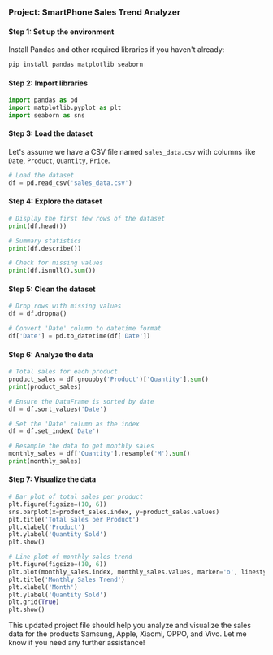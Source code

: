 ### Project: SmartPhone Sales Trend Analyzer

#### Step 1: Set up the environment
Install Pandas and other required libraries if you haven't already:
```python
pip install pandas matplotlib seaborn
```

#### Step 2: Import libraries
```python
import pandas as pd
import matplotlib.pyplot as plt
import seaborn as sns
```

#### Step 3: Load the dataset
Let's assume we have a CSV file named `sales_data.csv` with columns like `Date`, `Product`, `Quantity`, `Price`.
```python
# Load the dataset
df = pd.read_csv('sales_data.csv')
```

#### Step 4: Explore the dataset
```python
# Display the first few rows of the dataset
print(df.head())

# Summary statistics
print(df.describe())

# Check for missing values
print(df.isnull().sum())
```

#### Step 5: Clean the dataset
```python
# Drop rows with missing values
df = df.dropna()

# Convert 'Date' column to datetime format
df['Date'] = pd.to_datetime(df['Date'])
```

#### Step 6: Analyze the data
```python
# Total sales for each product
product_sales = df.groupby('Product')['Quantity'].sum()
print(product_sales)

# Ensure the DataFrame is sorted by date
df = df.sort_values('Date')

# Set the 'Date' column as the index
df = df.set_index('Date')

# Resample the data to get monthly sales
monthly_sales = df['Quantity'].resample('M').sum()
print(monthly_sales)
```

#### Step 7: Visualize the data
```python
# Bar plot of total sales per product
plt.figure(figsize=(10, 6))
sns.barplot(x=product_sales.index, y=product_sales.values)
plt.title('Total Sales per Product')
plt.xlabel('Product')
plt.ylabel('Quantity Sold')
plt.show()

# Line plot of monthly sales trend
plt.figure(figsize=(10, 6))
plt.plot(monthly_sales.index, monthly_sales.values, marker='o', linestyle='-', color='b')
plt.title('Monthly Sales Trend')
plt.xlabel('Month')
plt.ylabel('Quantity Sold')
plt.grid(True)
plt.show()
```

This updated project file should help you analyze and visualize the sales data for the products Samsung, Apple, Xiaomi, OPPO, and Vivo. Let me know if you need any further assistance!
